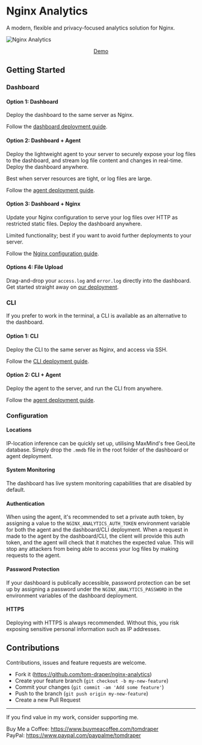 # Nginx Analytics

A modern, flexible and privacy-focused analytics solution for Nginx.

![Nginx Analytics](https://github.com/user-attachments/assets/b0fc1334-22e0-4d2c-9219-29d69a86a679)

<p align="center">
<a href="https://www.nginx-analytics.vercel.app/dashboard/demo">Demo</a>
</p>

## Getting Started

### Dashboard

#### Option 1: Dashboard

Deploy the dashboard to the same server as Nginx.

Follow the <a href="./dashboard/README.md">dashboard deployment guide</a>.

#### Option 2: Dashboard + Agent

Deploy the lightweight agent to your server to securely expose your log files to the dashboard, and stream log file content and changes in real-time. Deploy the dashboard anywhere. 

Best when server resources are tight, or log files are large.

Follow the <a href="./agent/README.md">agent deployment guide</a>.

#### Option 3: Dashboard + Nginx

Update your Nginx configuration to serve your log files over HTTP as restricted static files. Deploy the dashboard anywhere.

Limited functionality; best if you want to avoid further deployments to your server.

Follow the <a href="./dashboard/nginx/README.md">Nginx configuration guide</a>.

#### Options 4: File Upload

Drag-and-drop your `access.log` and `error.log` directly into the dashboard. Get started straight away on <a href="">our deployment</a>.

### CLI

If you prefer to work in the terminal, a CLI is available as an alternative to the dashboard. 

#### Option 1: CLI

Deploy the CLI to the same server as Nginx, and access via SSH.

Follow the <a href="./cli/README.md">CLI deployment guide</a>.

#### Option 2: CLI + Agent 

Deploy the agent to the server, and run the CLI from anywhere.

Follow the <a href="./agent/README.md">agent deployment guide</a>.

### Configuration

#### Locations

IP-location inference can be quickly set up, utilising MaxMind's free GeoLite database. Simply drop the `.mmdb` file in the root folder of the dashboard or agent deployment.

#### System Monitoring

The dashboard has live system monitoring capabilities that are disabled by default.

#### Authentication

When using the agent, it's recommended to set a private auth token, by assigning a value to the `NGINX_ANALYTICS_AUTH_TOKEN` environment variable for both the agent and the dashboard/CLI deployment. When a request in made to the agent by the dashboard/CLI, the client will provide this auth token, and the agent will check that it matches the expected value. This will stop any attackers from being able to access your log files by making requests to the agent.

#### Password Protection

If your dashboard is publically accessible, password protection can be set up by assigning a password under the `NGINX_ANALYTICS_PASSWORD` in the environment variables of the dashboard deployment.

#### HTTPS

Deploying with HTTPS is always recommended. Without this, you risk exposing sensitive personal information such as IP addresses.

## Contributions

Contributions, issues and feature requests are welcome.

- Fork it (https://github.com/tom-draper/nginx-analytics)
- Create your feature branch (`git checkout -b my-new-feature`)
- Commit your changes (`git commit -am 'Add some feature'`)
- Push to the branch (`git push origin my-new-feature`)
- Create a new Pull Request

---

If you find value in my work, consider supporting me.

Buy Me a Coffee: https://www.buymeacoffee.com/tomdraper<br>
PayPal: https://www.paypal.com/paypalme/tomdraper
